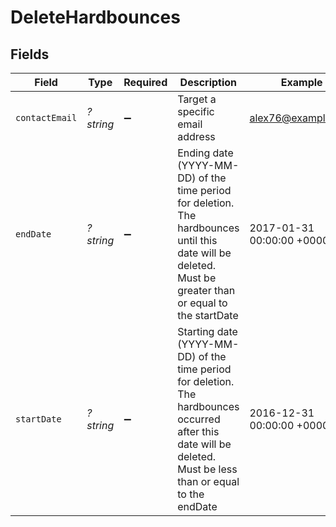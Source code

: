 # DeleteHardbounces


## Fields

| Field                                                                                                                                                           | Type                                                                                                                                                            | Required                                                                                                                                                        | Description                                                                                                                                                     | Example                                                                                                                                                         |
| --------------------------------------------------------------------------------------------------------------------------------------------------------------- | --------------------------------------------------------------------------------------------------------------------------------------------------------------- | --------------------------------------------------------------------------------------------------------------------------------------------------------------- | --------------------------------------------------------------------------------------------------------------------------------------------------------------- | --------------------------------------------------------------------------------------------------------------------------------------------------------------- |
| `contactEmail`                                                                                                                                                  | *?string*                                                                                                                                                       | :heavy_minus_sign:                                                                                                                                              | Target a specific email address                                                                                                                                 | alex76@example.com                                                                                                                                              |
| `endDate`                                                                                                                                                       | *?string*                                                                                                                                                       | :heavy_minus_sign:                                                                                                                                              | Ending date (YYYY-MM-DD) of the time period for deletion. The hardbounces until this date will be deleted. Must be greater than or equal to the startDate       | 2017-01-31 00:00:00 +0000 UTC                                                                                                                                   |
| `startDate`                                                                                                                                                     | *?string*                                                                                                                                                       | :heavy_minus_sign:                                                                                                                                              | Starting date (YYYY-MM-DD) of the time period for deletion. The hardbounces occurred after this date will be deleted. Must be less than or equal to the endDate | 2016-12-31 00:00:00 +0000 UTC                                                                                                                                   |